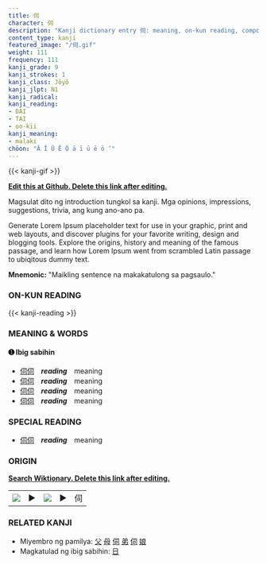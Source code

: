 ```yaml
---
title: 伺
character: 伺
description: "Kanji dictionary entry 伺: meaning, on-kun reading, compounds, origin, related kanji"
content_type: kanji
featured_image: "/伺.gif"
weight: 111
frequency: 111
kanji_grade: 9
kanji_strokes: 1
kanji_class: Jōyō
kanji_jlpt: N1
kanji_radical: 
kanji_reading: 
- DAI
- TAI
- oo-kii
kanji_meaning:
- malaki
chōon: "Ā Ī Ū Ē Ō ā ī ū ē ō ’"
---
```

[//]: # (Don't edit the line below. Kanji animated GIF code is automatically generated.)
{{< kanji-gif >}}

[//]: # (Edit below this line.)

**[Edit this at Github. Delete this link after editing.](https://github.com/tim0g/tim/tree/main/content/kanji/伺/index.md)**

Magsulat dito ng introduction tungkol sa kanji. Mga opinions, impressions, suggestions, trivia, ang kung ano-ano pa.

Generate Lorem Ipsum placeholder text for use in your graphic, print and web layouts, and discover plugins for your favorite writing, design and blogging tools. Explore the origins, history and meaning of the famous passage, and learn how Lorem Ipsum went from scrambled Latin passage to ubiqitous dummy text.
 
**Mnemonic:** "Maikling sentence na makakatulong sa pagsaulo."

### ON-KUN READING

[//]: # (Don't edit the line below. ON-KUN READING code is automatically generated.)
{{< kanji-reading >}}

### MEANING & WORDS

#### ➊ **Ibig sabihin**
  - [伺](../伺)[伺](../伺)　***reading***　meaning
  - [伺](../伺)[伺](../伺)　***reading***　meaning
  - [伺](../伺)[伺](../伺)　***reading***　meaning
  - [伺](../伺)[伺](../伺)　***reading***　meaning

### SPECIAL READING
  - [伺](../伺)[伺](../伺)　***reading***　meaning

### ORIGIN

**[Search Wiktionary. Delete this link after editing.](https://wiktionary.org/wiki/伺)**
<table class="kanji-table"><tr><td>
<img src="60px-伺-bronze.svg.png">
</td><td>▶</td><td>
<img src="60px-伺-oracle.svg.png">
</td><td>▶</td>
<td class="kanji-origin">伺</td>
</tr></table>

### RELATED KANJI
- Miyembro ng pamilya: [父](../父) [母](../母) [伺](../伺) [弟](../弟) [伺](../伺) [娘](../娘)
- Magkatulad ng ibig sabihin: [日](../日)

